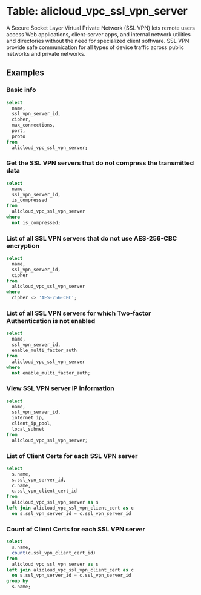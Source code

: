 # Table: alicloud_vpc_ssl_vpn_server

A Secure Socket Layer Virtual Private Network (SSL VPN) lets remote users access Web applications, client-server apps, and internal network utilities and directories without the need for specialized client software. SSL VPN provide safe communication for all types of device traffic across public networks and private networks.

## Examples

### Basic info

```sql
select
  name,
  ssl_vpn_server_id,
  cipher,
  max_connections,
  port,
  proto
from
  alicloud_vpc_ssl_vpn_server;
```

### Get the SSL VPN servers that do not compress the transmitted data

```sql
select
  name,
  ssl_vpn_server_id,
  is_compressed
from
  alicloud_vpc_ssl_vpn_server
where
  not is_compressed;
```

### List of all SSL VPN servers that do not use AES-256-CBC encryption

```sql
select
  name,
  ssl_vpn_server_id,
  cipher
from
  alicloud_vpc_ssl_vpn_server
where
  cipher <> 'AES-256-CBC';
```

### List of all SSL VPN servers for which Two-factor Authentication is not enabled

```sql
select
  name,
  ssl_vpn_server_id,
  enable_multi_factor_auth
from
  alicloud_vpc_ssl_vpn_server
where
  not enable_multi_factor_auth;
```

### View SSL VPN server IP information

```sql
select
  name,
  ssl_vpn_server_id,
  internet_ip,
  client_ip_pool,
  local_subnet
from
  alicloud_vpc_ssl_vpn_server;
```

### List of Client Certs for each SSL VPN server

```sql
select
  s.name,
  s.ssl_vpn_server_id,
  c.name,
  c.ssl_vpn_client_cert_id
from
  alicloud_vpc_ssl_vpn_server as s
left join alicloud_vpc_ssl_vpn_client_cert as c
  on s.ssl_vpn_server_id = c.ssl_vpn_server_id

```

### Count of Client Certs for each SSL VPN server

```sql
select
  s.name,
  count(c.ssl_vpn_client_cert_id)
from
  alicloud_vpc_ssl_vpn_server as s
left join alicloud_vpc_ssl_vpn_client_cert as c
  on s.ssl_vpn_server_id = c.ssl_vpn_server_id
group by
  s.name;

```

